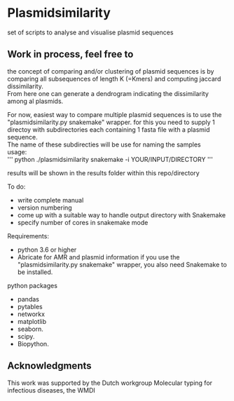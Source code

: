 # Plasmidsimilarity
set of scripts to analyse and visualise plasmid sequences

## Work in process, feel free to


the concept of comparing and/or clustering of plasmid sequences is by comparing all subsequences of length K (=Kmers) and computing jaccard dissimilarity.  
From here one can generate a dendrogram indicating the dissimilarity among al plasmids.  



For now, easiest way to compare multiple plasmid sequences is to use the "plasmidsimilarity.py snakemake" wrapper. for this you need to supply 1 directoy with subdirectories each containing 1 fasta file with a plasmid sequence.  
The name of these subdirecties will be use for naming the samples  
usage:   
'''
python ./plasmidsimilarity snakemake -i YOUR/INPUT/DIRECTORY
'''

results will be shown in the results folder within this repo/directory


To do:  
* write complete manual
* version numbering
* come up with a suitable way to handle output directory with Snakemake
* specify number of cores in snakemake mode



Requirements:  
* python 3.6 or higher  
* Abricate  for AMR and plasmid information
if you use the "plasmidsimilarity.py snakemake"  wrapper, you also need Snakemake to be installed.  

python packages  
* pandas
* pytables  
* networkx      
* matplotlib
* seaborn.  
* scipy.
* Biopython.  




## Acknowledgments

This work was supported by the Dutch workgroup Molecular typing for infectious diseases, the WMDI
